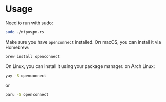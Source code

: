 # Usage

Need to run with sudo:

```bash
sudo ./ntpuvpn-rs
```

Make sure you have `openconnect` installed. On macOS, you can install it via Homebrew:

```bash
brew install openconnect
```

On Linux, you can install it using your package manager.
on Arch Linux:

```bash
yay -S openconnect
```

or

```bash
paru -S openconnect
```
